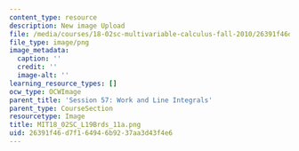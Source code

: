 ```yaml
---
content_type: resource
description: New image Upload
file: /media/courses/18-02sc-multivariable-calculus-fall-2010/26391f46d7f164946b9237aa3d43f4e6_MIT18_02SC_L19Brds_11a.png
file_type: image/png
image_metadata:
  caption: ''
  credit: ''
  image-alt: ''
learning_resource_types: []
ocw_type: OCWImage
parent_title: 'Session 57: Work and Line Integrals'
parent_type: CourseSection
resourcetype: Image
title: MIT18_02SC_L19Brds_11a.png
uid: 26391f46-d7f1-6494-6b92-37aa3d43f4e6
---
```

